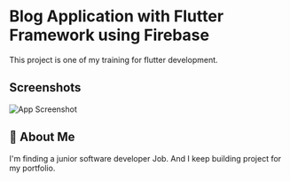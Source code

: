 
# Blog Application with Flutter Framework using Firebase


This project is one of my training for flutter development.



## Screenshots

![App Screenshot]([https://via.placeholder.com/468x300?text=App+Screenshot+Here](https://github.com/y3llkyaw/BlogFlutter/blob/main/readme_images/screenshot1.png))


## 🚀 About Me
I'm finding a junior software developer Job.
And I keep building project for my portfolio.
